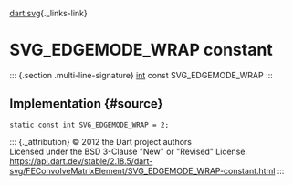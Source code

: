 [dart:svg](../../dart-svg/dart-svg-library){._links-link}

SVG\_EDGEMODE\_WRAP constant
============================

::: {.section .multi-line-signature}
[int](../../dart-core/int-class) const SVG\_EDGEMODE\_WRAP
:::

Implementation {#source}
--------------

``` {.language-dart data-language="dart"}
static const int SVG_EDGEMODE_WRAP = 2;
```

::: {._attribution}
© 2012 the Dart project authors\
Licensed under the BSD 3-Clause \"New\" or \"Revised\" License.\
<https://api.dart.dev/stable/2.18.5/dart-svg/FEConvolveMatrixElement/SVG_EDGEMODE_WRAP-constant.html>
:::
